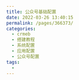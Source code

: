 ```yaml
---
title: 公众号基础配置
date: 2022-03-26 13:40:15
permalink: /pages/366373/
categories:
  - crmeb
  - 搭建教程
  - 系统配置
  - 应用配置
  - 公众号配置
tags:
  - 
---
```

